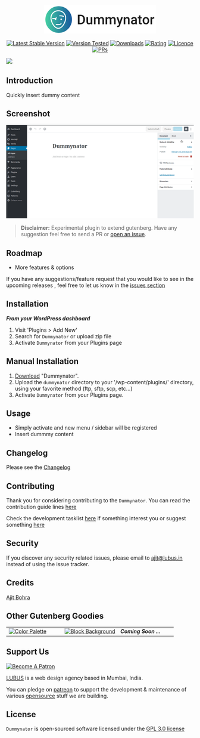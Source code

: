 <p align="center"><img src="https://raw.githubusercontent.com/lubusIN/dummynator/master/.wordpress-org/logo.png"></p>

<p align="center">
<a href="https://wordpress.org/plugins/dummynator/"><img src="https://img.shields.io/wordpress/plugin/v/dummynator.svg" alt="Latest Stable Version"></a> <a href="https://wordpress.org/plugins/dummynator/"><img src="https://img.shields.io/wordpress/v/dummynator.svg" alt="Version Tested"></a> <a href="https://wordpress.org/plugins/dummynator/"><img src="https://img.shields.io/wordpress/plugin/dt/dummynator.svg" alt="Downloads"></a> <a href="https://wordpress.org/plugins/dummynator/"><img src="https://img.shields.io/wordpress/plugin/r/dummynator.svg" alt="Rating"></a> <a href="https://wordpress.org/plugins/dummynator/"><img src="https://img.shields.io/aur/license/yaourt.svg" alt="Licence"></a>
<a href="https://github.com/lubusin/dummynator/blob/master/CONTRIBUTING.md"><img src="https://img.shields.io/badge/PRs-welcome-brightgreen.svg?style=flat-square" alt="PRs"></a>
</p>

<a href="https://lubus.in/">
<img src="https://user-images.githubusercontent.com/1039236/40877801-3fa8ccf6-66a4-11e8-8f42-19ed4e883ce9.png" />
</a>

## Introduction

Quickly insert dummy content

## Screenshot
![Plugin Screenshot](https://raw.githubusercontent.com/lubusIN/dummynator/master/.wordpress-org/screenshot-1.gif)


>**Disclaimer:** Experimental plugin to extend gutenberg. Have any suggestion feel free to send a PR or [open an issue](https://github.com/lubusIN/dummynator/issues).

## Roadmap

- More features & options

If you have any suggestions/feature request that you would like to see in the upcoming releases , feel free to let us know in the [issues section](https://github.com/lubusIN/dummynator/issues)


## Installation

***From your WordPress dashboard***
 1. Visit 'Plugins > Add New'
 2. Search for `Dummynator`  or upload zip file
 3. Activate `Dummynator` from your Plugins page

## Manual Installation
 1. [Download](https://wordpress.org/plugins/dummynator/) "Dummynator".
 2. Upload the `dummynator` directory to your '/wp-content/plugins/' directory, using your favorite method (ftp, sftp, scp, etc...)
 3. Activate `Dummynator` from your Plugins page.

## Usage

- Simply activate and new menu / sidebar will be registered<br/>
- Insert dummmy content

## Changelog

Please see the [Changelog](CHANGELOG.md) 
## Contributing

Thank you for considering contributing to the `Dummynator`. You can read the contribution guide lines [here](CONTRIBUTING.md)

Check the development tasklist [here](https://github.com/lubusIN/dummynator/projects/1) if something interest you or suggest something [here](https://github.com/lubusIN/dummynator/issues)

## Security

If you discover any security related issues, please email to [ajit@lubus.in](mailto:ajit@lubus.com) instead of using the issue tracker.

## Credits

[Ajit Bohra](http://https://twitter.com/ajitbohra)

## Other Gutenberg Goodies
<table width="100%">
	<tr>
		<td width="33.33%">
		<a href="https://github.com/lubusIN/color-palette-block">
			<img src="https://user-images.githubusercontent.com/1039236/38085557-935d7ce8-336e-11e8-920e-dc2d46610c6a.png" alt="Color Palette"/>
			</a>
		</td>
		<td width="33.33%">
			<a href="https://github.com/lubusIN/block-background">
			<img src="https://user-images.githubusercontent.com/1039236/38365718-068c190e-38fb-11e8-8ada-a4a50cfd95d1.png" alt="Block Background"/>
			</a>
		</td>
		<td width="33.33%"><strong><i>Coming Soon ...</i></strong></td>
	</tr>
</table>

##  Support Us

<a href="https://www.patreon.com/lubus">
<img src="https://c5.patreon.com/external/logo/become_a_patron_button.png" alt="Become A Patron"/>
</a>

[LUBUS](http://lubus.in) is a web design agency based in Mumbai, India.

You can pledge on [patreon](https://www.patreon.com/lubus) to support the development & maintenance of various [opensource](https://github.com/lubusIN/) stuff we are building.

## License

`Dummynator` is open-sourced software licensed under the [GPL 3.0 license](LICENSE)
